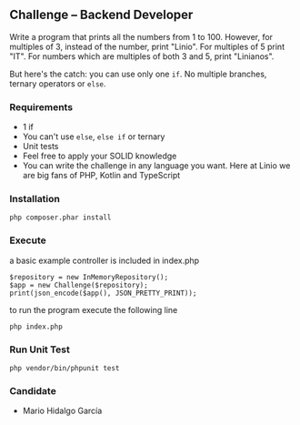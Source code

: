 ## Challenge – Backend Developer
Write a program that prints all the numbers from 1 to 100. However, for multiples of 3, instead of the number, print "Linio". For multiples of 5 print "IT". For numbers which are multiples of both 3 and 5, print "Linianos".

But here's the catch: you can use only one `if`. No multiple branches, ternary operators or `else`.

### Requirements
* 1 if
* You can't use `else`, `else if` or ternary
* Unit tests
* Feel free to apply your SOLID knowledge
* You can write the challenge in any language you want. Here at Linio we are big fans of PHP, Kotlin and TypeScript

### Installation

    php composer.phar install
    
### Execute

a basic example controller is included in index.php

    $repository = new InMemoryRepository();
    $app = new Challenge($repository);
    print(json_encode($app(), JSON_PRETTY_PRINT));
    
to run the program execute the following line

    php index.php
    
### Run Unit Test

    php vendor/bin/phpunit test
    
### Candidate

* Mario Hidalgo García